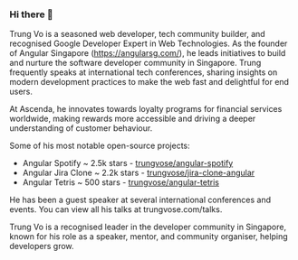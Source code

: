 ### Hi there 👋

Trung Vo is a seasoned web developer, tech community builder, and recognised Google Developer Expert in Web Technologies. As the founder of Angular Singapore (https://angularsg.com/), he leads initiatives to build and nurture the software developer community in Singapore. Trung frequently speaks at international tech conferences, sharing insights on modern development practices to make the web fast and delightful for end users.

At Ascenda, he innovates towards loyalty programs for financial services worldwide, making rewards more accessible and driving a deeper understanding of customer behaviour.

Some of his most notable open-source projects:

- Angular Spotify ~ 2.5k stars - [trungvose/angular-spotify](https://github.com/trungvose/angular-spotify)
- Angular Jira Clone ~ 2.2k stars - [trungvose/jira-clone-angular](https://github.com/trungvose/jira-clone-angular)
- Angular Tetris ~ 500 stars - [trungvose/angular-tetris](https://github.com/trungvose/angular-tetris)

He has been a guest speaker at several international conferences and events. You can view all his talks at trungvose.com/talks.

Trung Vo is a recognised leader in the developer community in Singapore, known for his role as a speaker, mentor, and community organiser, helping developers grow.
